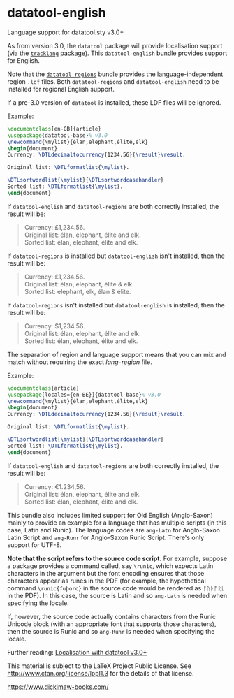 # datatool-english
Language support for datatool.sty v3.0+

As from version 3.0, the `datatool` package will provide
localisation support (via the [`tracklang`](https://ctan.org/pkg/tracklang) package).
This `datatool-english` bundle provides support for English.

Note that the [`datatool-regions`](https://github.com/nlct/datatool-regions)
bundle provides the language-independent region `.ldf` files. Both
`datatool-regions` and `datatool-english` need to be installed for
regional English support.

If a pre-3.0 version of `datatool` is installed, these LDF files
will be ignored.

Example:
```latex
\documentclass[en-GB]{article}
\usepackage{datatool-base}% v3.0
\newcommand{\mylist}{élan,elephant,élite,elk}
\begin{document}
Currency: \DTLdecimaltocurrency{1234.56}{\result}\result.

Original list: \DTLformatlist{\mylist}.

\DTLsortwordlist{\mylist}{\DTLsortwordcasehandler}
Sorted list: \DTLformatlist{\mylist}.
\end{document}
```
If `datatool-english` and `datatool-regions` are both correctly installed, 
the result will be:

 > Currency: £1,234.56.  
 > Original list: élan, elephant, élite and elk.  
 > Sorted list: élan, elephant, élite and elk.

If `datatool-regions` is installed but `datatool-english` isn't
installed, then the result will be:

 > Currency: £1,234.56.  
 > Original list: élan, elephant, élite & elk.  
 > Sorted list: elephant, elk, élan & élite.

If `datatool-regions` isn't installed but `datatool-english` is
installed, then the result will be:

 > Currency: $1,234.56.  
 > Original list: élan, elephant, élite and elk.  
 > Sorted list: élan, elephant, élite and elk.

The separation of region and language support means that you can mix
and match without requiring the exact _lang_`-`_region_ file.

Example:
```latex
\documentclass{article}
\usepackage[locales={en-BE}]{datatool-base}% v3.0
\newcommand{\mylist}{élan,elephant,élite,elk}
\begin{document}
Currency: \DTLdecimaltocurrency{1234.56}{\result}\result.

Original list: \DTLformatlist{\mylist}.

\DTLsortwordlist{\mylist}{\DTLsortwordcasehandler}
Sorted list: \DTLformatlist{\mylist}.
\end{document}
```
If `datatool-english` and `datatool-regions` are both correctly installed, 
the result will be:

 > Currency: €1.234,56.  
 > Original list: élan, elephant, élite and elk.  
 > Sorted list: élan, elephant, élite and elk.

This bundle also includes limited support for Old English
(Anglo-Saxon) mainly to provide an example for a language that has
multiple scripts (in this case, Latin and Runic). The language codes
are `ang-Latn` for Anglo-Saxon Latin Script and `ang-Runr`
for Anglo-Saxon Runic Script. There's only support for UTF-8.

**Note that the script refers to the source code script.**
For example, suppose a package provides a command called, say
`\runic`, which expects Latin characters in the argument but the
font encoding ensures that those characters appear as runes in the
PDF (for example, the hypothetical command `\runic{fuþorc}` in the
source code would be rendered as ᚠᚢᚦᚩᚱᚳ in the PDF). In this case,
the source is Latin and so `ang-Latn` is needed when specifying the
locale.

If, however, the source code actually contains characters from
the Runic Unicode block (with an appropriate font that supports
those characters), then the source is Runic and so `ang-Runr`
is needed when specifying the locale.

Further reading: [Localisation with datatool v3.0+](https://www.dickimaw-books.com/latex/tracklang/datatool-locale.shtml)

This material is subject to the LaTeX Project Public License.
See http://www.ctan.org/license/lppl1.3 for the details of that license.

https://www.dickimaw-books.com/
